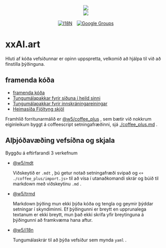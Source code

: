 <p align="center"><a href="https://xxai.art"><img src="https://cdn.jsdelivr.net/gh/xxai-art/doc/logo.svg"/></a><br/><a href="https://xxai.art"><img src="https://cdn.jsdelivr.net/gh/xxai-art/doc/xxai.svg"/></a></p><p align="center"><a href="https://github.com/xxai-art/doc#readme"><img alt="I18N" src="https://cdn.jsdelivr.net/gh/wactax/img/t.svg"/></a>　<a href="https://groups.google.com/u/0/g/xxai-art"><img alt="Google Groups" src="https://cdn.jsdelivr.net/gh/wactax/img/g-groups.svg"/></a></p>

# xxAI.art

Hluti af kóða vefsíðunnar er opinn uppspretta, velkomið að hjálpa til við að fínstilla þýðinguna.

## framenda kóða

* [framenda kóða](https://github.com/xxai-art/web)
* [Tungumálapakkar fyrir síðuna í heild sinni](https://github.com/xxai-art/web/tree/main/i18n)
* [Tungumálapakkar fyrir innskráningareiningar](https://github.com/wacpkg/user/tree/main/ui.i18n)
* [Heimasíða Fjöltyng skjöl](https://github.com/xxai-doc)

Framhlið forritunarmálið er [@w5/coffee_plus](http://npmjs.com/@w5/coffee_plus) , sem bætir við nokkrum eiginleikum byggt á coffeescript setningafræðinni, sjá [./coffee_plus.md](./coffee_plus.md) .

## Alþjóðavæðing vefsíðna og skjala

Byggðu á eftirfarandi 3 verkefnum

* [@w5/mdt](https://www.npmjs.com/package/@w5/mdt)

  Viðskeytið er `.mdt` , þú getur notað setningafræði svipað og `<+ ./coffee_plus/import.js>` til að vísa í utanaðkomandi skrár og búið til markdown með viðskeytinu `.md` .

* [@w5/trmd](https://www.npmjs.com/package/@w5/trmd)

  Markdown þýðing mun ekki þýða kóða og tengla og geymir þýddar setningar í skyndiminni. Ef þýðingunni er breytt en upprunalega textanum er ekki breytt, mun það ekki skrifa yfir breytinguna á þýðingunni að framkvæma hana aftur.

* [@w5/i18n](https://www.npmjs.com/package/@w5/i18n)

  Tungumálaskrár til að þýða vefsíður sem mynda `yaml` .

